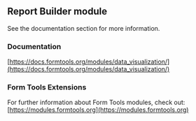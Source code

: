 ## Report Builder module

See the documentation section for more information.

### Documentation

[https://docs.formtools.org/modules/data_visualization/](https://docs.formtools.org/modules/data_visualization/)

### Form Tools Extensions

For further information about Form Tools modules, check out:
[https://modules.formtools.org](https://modules.formtools.org)
